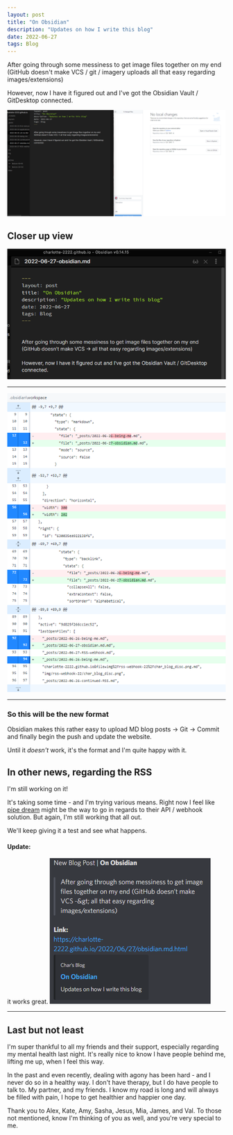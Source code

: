 ```yaml
---
layout: post
title: "On Obsidian"
description: "Updates on how I write this blog"
date: 2022-06-27
tags: Blog
---
```



After going through some messiness to get image files together on my end (GitHub doesn't make VCS / git / imagery uploads all that easy regarding images/extensions)

However, now I have it figured out and I've got the Obsidian Vault / GitDesktop connected.


![image of two side by side](img/06-27-22-obsidian/large-git-ob.png)

## Closer up view
![obsidian](/img/06-27-22-obsidian/ob.png)

<hr>

![git desktop](/img/06-27-22-obsidian/git.png)

<hr>

### So this will be the new format
Obsidian makes this rather easy to upload MD blog posts -> Git -> Commit and finally begin the push and update the website.

Until it *doesn't* work, it's the format and I'm quite happy with it.


## In other news, regarding the RSS
I'm still working on it!

It's taking some time - and I'm trying various means. Right now I feel like <a href="https://pipedream.com/">pipe dream</a> might be the way to go in regards to their API / webhook solution.
But again, I'm still working that all out.

We'll keep giving it a test and see what happens.

#### Update:
it works great.
![image of pipedream webhook](/img/06-27-22-obsidian/pipedream.png)

<hr>

## Last but not least
I'm super thankful to all my friends and their support, especially regarding my mental health last night. It's really nice to know I have people behind me, lifting me up, when I feel this way.

In the past and even recently, dealing with agony has been hard - and I never do so in a healthy way. I don't have therapy, but I do have people to talk to. My partner, and my friends. I know my road is long and will always be filled with pain, I hope to get healthier and happier one day.

Thank you to Alex, Kate, Amy, Sasha, Jesus, Mia, James, and Val. To those not mentioned, know I'm thinking of you as well, and you're very special to me.




